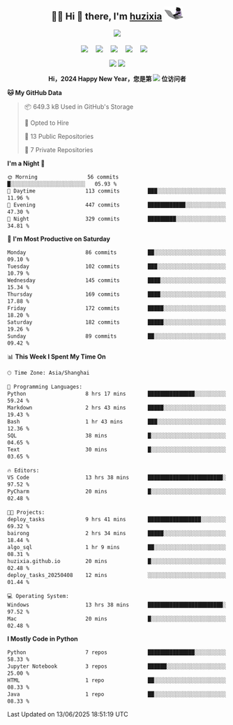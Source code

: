 <div align="center">

## :woman_technologist: Hi 👋 there, I'm [huzixia](https://huzixia.github.io/) <img height="30" src="images/work.gif" />

  <!-- dynamic typing effect 动态打字效果 -->
  <div>
    <a href="https://huzixia.github.io/">
      <img src="https://readme-typing-svg.demolab.com?font=Fira+Code&pause=1000&width=435&lines=console.log(%22Hello%2C%20World%22);胡同学祝您心想事成!&center=true&size=27" />
    </a>
  </div>

  <div>&nbsp;</div>

  <!-- profile logo 个人资料徽标 -->
  <div>
    <a href="https://huzixia.github.io/"><img src="https://img.shields.io/badge/Website-博客-orange" /></a>&emsp;
    <a href="https://www.zhihu.com/people/hu-zi-xia-91"><img src="https://img.shields.io/badge/ZhiHu-知乎-blue" /></a>&emsp;
    <a href="https://twitter.com/zixia80631/"><img src="https://img.shields.io/badge/Twitter-推特-black" /></a>&emsp;
    <a href="https://github.com/HuZixia/Text2Video/assets/38995480/244e64be-3dc4-46bb-8aff-523d8a235a1e"><img src="https://img.shields.io/badge/WeChat-微信-07c160" /></a>&emsp;
    <a href="https://www.cnblogs.com/huzixia"><img src="https://img.shields.io/badge/CnBlog-博客园-yellow" /></a>&emsp;

  </div>

[//]: # (### Github Stats)

 <p>
   <img src="https://github-readme-stats.vercel.app/api?username=HuZixia&rank_icon=github&theme=react&border_color=61dafb&hide_border=true" />
   <img src="https://github-readme-stats.vercel.app/api/top-langs/?username=HuZixia&hide=c%23,powershell,Mathematica,Ruby,Objective-C,Objective-C%2b%2b,Cuda&title_color=61dafb&text_color=ffffff&icon_color=61dafb&bg_color=20232a&langs_count=8&layout=compact&border_color=61dafb&hide_border=true&size_weight=0.5&count_weight=0.5" />
 </p>

</div>

<div align="center"><b>Hi，2024 Happy New Year，您是第 <img src="https://profile-counter.glitch.me/HuZixia/count.svg"></img> 位访问者</b></div>


[//]: # (*   Github Stats)
[//]: # (![Top Langs]&#40;https://github-readme-stats.vercel.app/api/top-langs/?username=HuZixia\&layout=compact&#41;)
[//]: # (![HuZixia's GitHub stats]&#40;https://github-readme-stats.vercel.app/api?username=HuZixia\&rank_icon=github&theme=tokyonight&#41;)


<!--START_SECTION:waka-->
**🐱 My GitHub Data** 

> 📦 649.3 kB Used in GitHub's Storage 
 > 
> 💼 Opted to Hire
 > 
> 📜 13 Public Repositories 
 > 
> 🔑 7 Private Repositories 
 > 
**I'm a Night 🦉** 

```text
🌞 Morning                56 commits          █░░░░░░░░░░░░░░░░░░░░░░░░   05.93 % 
🌆 Daytime                113 commits         ███░░░░░░░░░░░░░░░░░░░░░░   11.96 % 
🌃 Evening                447 commits         ████████████░░░░░░░░░░░░░   47.30 % 
🌙 Night                  329 commits         █████████░░░░░░░░░░░░░░░░   34.81 % 
```
📅 **I'm Most Productive on Saturday** 

```text
Monday                   86 commits          ██░░░░░░░░░░░░░░░░░░░░░░░   09.10 % 
Tuesday                  102 commits         ███░░░░░░░░░░░░░░░░░░░░░░   10.79 % 
Wednesday                145 commits         ████░░░░░░░░░░░░░░░░░░░░░   15.34 % 
Thursday                 169 commits         ████░░░░░░░░░░░░░░░░░░░░░   17.88 % 
Friday                   172 commits         █████░░░░░░░░░░░░░░░░░░░░   18.20 % 
Saturday                 182 commits         █████░░░░░░░░░░░░░░░░░░░░   19.26 % 
Sunday                   89 commits          ██░░░░░░░░░░░░░░░░░░░░░░░   09.42 % 
```


📊 **This Week I Spent My Time On** 

```text
🕑︎ Time Zone: Asia/Shanghai

💬 Programming Languages: 
Python                   8 hrs 17 mins       ███████████████░░░░░░░░░░   59.24 % 
Markdown                 2 hrs 43 mins       █████░░░░░░░░░░░░░░░░░░░░   19.43 % 
Bash                     1 hr 43 mins        ███░░░░░░░░░░░░░░░░░░░░░░   12.36 % 
SQL                      38 mins             █░░░░░░░░░░░░░░░░░░░░░░░░   04.65 % 
Text                     30 mins             █░░░░░░░░░░░░░░░░░░░░░░░░   03.65 % 

🔥 Editors: 
VS Code                  13 hrs 38 mins      ████████████████████████░   97.52 % 
PyCharm                  20 mins             █░░░░░░░░░░░░░░░░░░░░░░░░   02.48 % 

🐱‍💻 Projects: 
deploy_tasks             9 hrs 41 mins       █████████████████░░░░░░░░   69.32 % 
bairong                  2 hrs 34 mins       █████░░░░░░░░░░░░░░░░░░░░   18.44 % 
algo_sql                 1 hr 9 mins         ██░░░░░░░░░░░░░░░░░░░░░░░   08.31 % 
huzixia.github.io        20 mins             █░░░░░░░░░░░░░░░░░░░░░░░░   02.48 % 
deploy_tasks_20250408    12 mins             ░░░░░░░░░░░░░░░░░░░░░░░░░   01.44 % 

💻 Operating System: 
Windows                  13 hrs 38 mins      ████████████████████████░   97.52 % 
Mac                      20 mins             █░░░░░░░░░░░░░░░░░░░░░░░░   02.48 % 
```

**I Mostly Code in Python** 

```text
Python                   7 repos             ███████████████░░░░░░░░░░   58.33 % 
Jupyter Notebook         3 repos             ██████░░░░░░░░░░░░░░░░░░░   25.00 % 
HTML                     1 repo              ██░░░░░░░░░░░░░░░░░░░░░░░   08.33 % 
Java                     1 repo              ██░░░░░░░░░░░░░░░░░░░░░░░   08.33 % 
```




 Last Updated on 13/06/2025 18:51:19 UTC
<!--END_SECTION:waka-->


<!--
**HuZixia/HuZixia** is a ✨ _special_ ✨ repository because its `README.md` (this file) appears on your GitHub profile.

Here are some ideas to get you started:

- 🔭 I’m currently working on ...
- 🌱 I’m currently learning ...
- 👯 I’m looking to collaborate on ...
- 🤔 I’m looking for help with ...
- 💬 Ask me about ...
- 📫 How to reach me: ...
- 😄 Pronouns: ...
- ⚡ Fun fact: ...
-->
